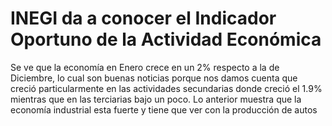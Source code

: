 # INEGI da a conocer el Indicador Oportuno de la Actividad Económica 
Se ve que la economía en Enero crece en un 2% respecto a la de Diciembre, lo cual son buenas noticias porque nos damos cuenta que creció particularmente en las actividades secundarias donde creció el 1.9% mientras que en las terciarias bajo un poco. Lo anterior muestra que la economía industrial esta fuerte y tiene que ver con la producción de autos 